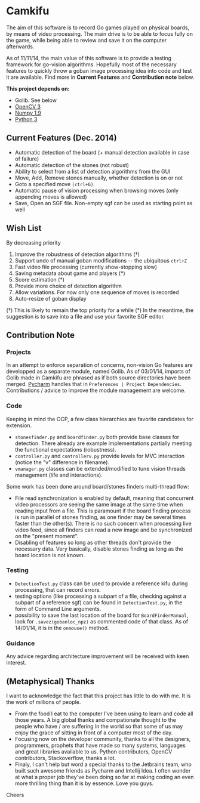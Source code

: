 
# Camkifu

The aim of this software is to record Go games played on physical boards, by means of video processing. The main drive is to be able to focus fully on the game, while being able to review and save it on the computer afterwards.

As of 11/11/14, the main value of this software is to provide a testing framework for go-vision algorithms. Hopefully most of the necessary features to quickly throw a goban image processing idea into code and test it are available. Find more in **Current Features** and **Contribution note** below.

**This project depends on:**

- Golib. See below
- [OpenCV 3](http://opencv.org/)
- [Numpy 1.9](http://www.numpy.org/)
- [Python 3](https://www.python.org/downloads/)

## Current Features (Dec. 2014)
- Automatic detection of the board (+ manual detection available in case of failure)
- Automatic detection of the stones (not robust)
- Ability to select from a list of detection algorithms from the GUI
- Move, Add, Remove stones manually, whether detection is on or not
- Goto a specified move `(ctrl+G)`.
- Automatic pause of vision processing when browsing moves (only appending moves is allowed)
- Save, Open an SGF file. Non-empty sgf can be used as starting point as well

## Wish List
By decreasing priority

1. Improve the robustness of detection algorithms (†)
2. Support undo of manual goban modifications -- the ubiquitous `ctrl+Z`
3. Fast video file processing (currently show-stopping slow)
4. Saving metadata about game and players (*)
5. Score estimation (*)
6. Provide more choice of detection algorithm
7. Allow variations. For now only one sequence of moves is recorded
8. Auto-resize of goban display

(†) This is likely to remain the top priority for a while
(*) In the meantime, the suggestion is to save into a file and use your favorite SGF editor.


## Contribution Note

### Projects
In an attempt to enforce separation of concerns, non-vision Go features are developped as a separate module, named Golib. As of 03/01/14, imports of Golib made in Camkifu are phrased as if both source directories have been merged. [Pycharm](http://www.jetbrains.com/pycharm/) handles that in `Preferences | Project Dependencies`. Contributions / advice to improve the module management are welcome.

### Code
Keeping in mind the OCP, a few class hierarchies are favorite candidates for extension.

- `stonesfinder.py` and `boardfinder.py` both provide base classes for detection. There already are example implementations partially meeting the functional expectations (robustness).
- `controller.py` and `controllerv.py` provide levels for MVC interaction (notice the "v" difference in filename).
- `vmanager.py` classes can be extended/modified to tune vision threads management (life and interactions).

Some work has been done around board/stones finders multi-thread flow:
- File read synchronization is enabled by default, meaning that concurrent video processors are seeing the same image at the same time when reading input from a file. This is paramount if the board finding process is run in parallel of stones finding, as one finder may be several times faster than the other(s). There is no such concern when processing live video feed, since all finders can read a new image and be synchronized on the "present moment".
- Disabling of features so long as other threads don't provide the necessary data. Very basically, disable stones finding as long as the board location is not known.

### Testing
- `DetectionTest.py` class can be used to provide a reference kifu during processing, that can record errors.
- testing options (like processing a subpart of a file, checking against a subpart of a reference sgf) can be found in `DetectionTest.py`, in the form of Command Line arguments.
- possibility to save the last location of the board for `BoardFinderManual`, look for `.savez(gobanloc_npz)` as commented code of that class. As of 14/01/14, it is in the `onmouse()` method.

### Guidance
Any advice regarding architecture improvement will be received with keen interest.


## (Metaphysical) Thanks

I want to acknowledge the fact that this project has little to do with me. It is the work of millions of people.

- From the food I eat to the computer I've been using to learn and code all those years. A big global thanks and compationate thought to the people who have / are suffering in the world so that some of us may enjoy the grace of sitting in front of a computer most of the day.
- Focusing now on the developer community, thanks to all the designers, programmers, prophets that have made so many systems, languages and great libraries available to us. Python contributors, OpenCV contributors, Stackoverflow, thanks a lot.
- Finaly, I can't help but word a special thanks to the Jetbrains team, who built such awesome friends as Pycharm and Intellij Idea. I often wonder at what a proper job they've been doing so far at making coding an even more thrilling thing than it is by essence. Love you guys.
 
 Cheers